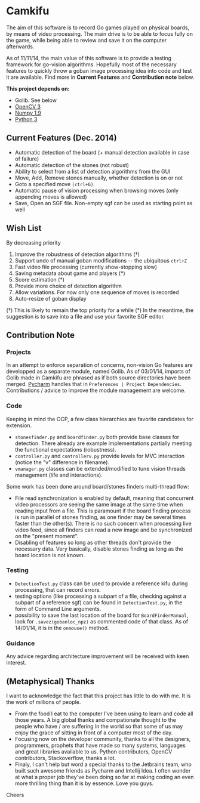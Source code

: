 
# Camkifu

The aim of this software is to record Go games played on physical boards, by means of video processing. The main drive is to be able to focus fully on the game, while being able to review and save it on the computer afterwards.

As of 11/11/14, the main value of this software is to provide a testing framework for go-vision algorithms. Hopefully most of the necessary features to quickly throw a goban image processing idea into code and test it are available. Find more in **Current Features** and **Contribution note** below.

**This project depends on:**

- Golib. See below
- [OpenCV 3](http://opencv.org/)
- [Numpy 1.9](http://www.numpy.org/)
- [Python 3](https://www.python.org/downloads/)

## Current Features (Dec. 2014)
- Automatic detection of the board (+ manual detection available in case of failure)
- Automatic detection of the stones (not robust)
- Ability to select from a list of detection algorithms from the GUI
- Move, Add, Remove stones manually, whether detection is on or not
- Goto a specified move `(ctrl+G)`.
- Automatic pause of vision processing when browsing moves (only appending moves is allowed)
- Save, Open an SGF file. Non-empty sgf can be used as starting point as well

## Wish List
By decreasing priority

1. Improve the robustness of detection algorithms (†)
2. Support undo of manual goban modifications -- the ubiquitous `ctrl+Z`
3. Fast video file processing (currently show-stopping slow)
4. Saving metadata about game and players (*)
5. Score estimation (*)
6. Provide more choice of detection algorithm
7. Allow variations. For now only one sequence of moves is recorded
8. Auto-resize of goban display

(†) This is likely to remain the top priority for a while
(*) In the meantime, the suggestion is to save into a file and use your favorite SGF editor.


## Contribution Note

### Projects
In an attempt to enforce separation of concerns, non-vision Go features are developped as a separate module, named Golib. As of 03/01/14, imports of Golib made in Camkifu are phrased as if both source directories have been merged. [Pycharm](http://www.jetbrains.com/pycharm/) handles that in `Preferences | Project Dependencies`. Contributions / advice to improve the module management are welcome.

### Code
Keeping in mind the OCP, a few class hierarchies are favorite candidates for extension.

- `stonesfinder.py` and `boardfinder.py` both provide base classes for detection. There already are example implementations partially meeting the functional expectations (robustness).
- `controller.py` and `controllerv.py` provide levels for MVC interaction (notice the "v" difference in filename).
- `vmanager.py` classes can be extended/modified to tune vision threads management (life and interactions).

Some work has been done around board/stones finders multi-thread flow:
- File read synchronization is enabled by default, meaning that concurrent video processors are seeing the same image at the same time when reading input from a file. This is paramount if the board finding process is run in parallel of stones finding, as one finder may be several times faster than the other(s). There is no such concern when processing live video feed, since all finders can read a new image and be synchronized on the "present moment".
- Disabling of features so long as other threads don't provide the necessary data. Very basically, disable stones finding as long as the board location is not known.

### Testing
- `DetectionTest.py` class can be used to provide a reference kifu during processing, that can record errors.
- testing options (like processing a subpart of a file, checking against a subpart of a reference sgf) can be found in `DetectionTest.py`, in the form of Command Line arguments.
- possibility to save the last location of the board for `BoardFinderManual`, look for `.savez(gobanloc_npz)` as commented code of that class. As of 14/01/14, it is in the `onmouse()` method.

### Guidance
Any advice regarding architecture improvement will be received with keen interest.


## (Metaphysical) Thanks

I want to acknowledge the fact that this project has little to do with me. It is the work of millions of people.

- From the food I eat to the computer I've been using to learn and code all those years. A big global thanks and compationate thought to the people who have / are suffering in the world so that some of us may enjoy the grace of sitting in front of a computer most of the day.
- Focusing now on the developer community, thanks to all the designers, programmers, prophets that have made so many systems, languages and great libraries available to us. Python contributors, OpenCV contributors, Stackoverflow, thanks a lot.
- Finaly, I can't help but word a special thanks to the Jetbrains team, who built such awesome friends as Pycharm and Intellij Idea. I often wonder at what a proper job they've been doing so far at making coding an even more thrilling thing than it is by essence. Love you guys.
 
 Cheers